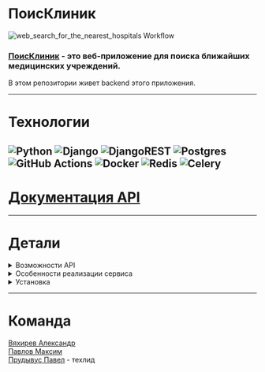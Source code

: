 # ПоисКлиник

![web_search_for_the_nearest_hospitals Workflow](https://github.com/web-search-for-the-nearest-hospitals/backend/actions/workflows/main.yml/badge.svg)

### [ПоисКлиник](https://poisklinik.acceleratorpracticum.ru) - это веб-приложение для поиска ближайших медицинских учреждений.


В этом репозитории живет backend этого приложения.

---
# Технологии

![Python](https://img.shields.io/badge/python-3670A0?style=for-the-badge&logo=python&logoColor=ffdd54)
![Django](https://img.shields.io/badge/django-%23092E20.svg?style=for-the-badge&logo=django&logoColor=white)
![DjangoREST](https://img.shields.io/badge/DJANGO-REST-ff1709?style=for-the-badge&logo=django&logoColor=white&color=ff1709&labelColor=gray)
![Postgres](https://img.shields.io/badge/postgres-%23316192.svg?style=for-the-badge&logo=postgresql&logoColor=white)
![GitHub Actions](https://img.shields.io/badge/github%20actions-%232671E5.svg?style=for-the-badge&logo=githubactions&logoColor=white)
![Docker](https://img.shields.io/badge/docker-%230db7ed.svg?style=for-the-badge&logo=docker&logoColor=white)
![Redis](https://img.shields.io/badge/redis-%23DD0031.svg?style=for-the-badge&logo=redis&logoColor=white)
![Celery](https://img.shields.io/badge/celery-%23a9cc54.svg?style=for-the-badge&logo=celery&logoColor=ddf4a4)
---

# [Документация API](https://poisklinik.acceleratorpracticum.ru/redoc/)

---

# Детали

<details>
 <summary>Возможности API</summary>

### Регистрация и авторизация пользователя
- регистрация пользователя
- авторизация пользователя
- авторизованный пользователь может создавать, изменять и удалять организации
- авторизованный пользователь может записываться на прием к врачу
- сброс и задание нового пароля пользователя

### Обработка сведений о медицинских учреждениях
- отдача списка медицинских учреждений
- отдача свойств конкретного учреждения 
- сортировка списка учреждений по удаленности от переданных координат 
  широты и долготы
- фильтрация учреждений по следующим параметрам: специальности врачей, 
  работающих в организации; город и район расположения организации; является 
  ли организация государственной или коммерческой; является ли организация 
  круглосуточной или нет
- отдача специальностей врачей конкретной организации
- отдача расписания работы учреждения
- поиск учреждения по его наименованию
- пагинация списка учреждений
- создание организации
- изменение свойств организации
- удаление организации

### Обработка сведений о специальностях врачей
- отдача списка специальностей врачей в соответствии с Приказом Министерства 
  образования и науки РФ от 12 сентября 2013 г. N 1061 

### Обработка сведений о городах и принадлежащим им административным районам
- отдача списка городов РФ, медицинские учреждения которых используется в 
  сервисе
- отдача конкретного города с имеющимся списком административных районов в нем
- отдача списка специальностей, имеющихся в конкретном городе

### Реализация записи к специальности врача в учреждение
- получение списка талонов для записи
- организация записи пользователя к специальности врача
</details>

<details>
<summary>Особенности реализации сервиса</summary>

1. Техническим заданием установлено, что сервис работает в пределах города 
   Калуги - мы посмотрели дальше и добавили возможность работы в любом городе.
2. Скорость - самая главная характеристика сервиса - каждый SQL-запрос 
   профилирован.
3. Создана и настроена админка для гибкого управления сущностями сервиса.
4. Реализован гибкий процесс по осуществлению записи к врачу в организацию. 
   Сервис в фоновом режиме (Cron/Celery) управляет талонами на заданный период 
   времени. 
   Для записи к врачу достаточно получить список свободных талонов на 
   интересующие пользователя дату приема и специальность врача и записаться.
6. Заранее предугадана и решена проблема **race condition** при записи к 
   врачу - на уровне СУБД при записи блокируется соответствующая строка талона.
7. Особое внимание уделено подробной документации API.
8. Настроен CI/CD на проведение тестов, деплоя и уведомления разработчиков 
   на Discord-сервер.
</details>
<details>
<summary>Установка</summary>

Для локального развертывания необходимо создать файл с переменными 
окружения `env`. Пример такого файла находится в репозитории под названием .
env.example.  

Для запуска сервиса используются последовательно команды из директории 
`infra` от пользователя с правами root
```shell
docker-compose -f docker-compose-local.yml up --build -d
docker exec infra-backend-1 python3 manage.py migrate
docker exec infra-backend-1 python3 manage.py collectstatic
```
 
Сервис будет доступен на http://localhost:28962.
</details>

---

# Команда
[Вяхирев Александр](https://github.com/ewnevil)  
[Павлов Максим](https://github.com/PavlovMaximYurevich)  
[Прудывус Павел](https://github.com/PrudyvusP) - техлид